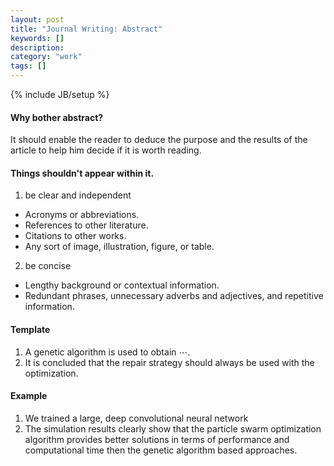 ```yaml
---
layout: post
title: "Journal Writing: Abstract"
keywords: []
description: 
category: "work"
tags: []
---
```

{% include JB/setup %}

#### Why bother abstract?
It should enable the reader to deduce the purpose and the results of the
article to help him decide if it is worth reading.


#### Things shouldn't appear within it.
1. be clear and independent
- Acronyms or abbreviations.
- References to other literature.
- Citations to other works.
- Any sort of image, illustration, figure, or table.

2. be concise
- Lengthy background or contextual information.
- Redundant phrases, unnecessary adverbs and adjectives, and repetitive information.

#### Template
1. A genetic algorithm is used to obtain $\cdots$.
2. It is concluded that the repair strategy should always be used with the optimization.





#### Example
1. We trained a large, deep convolutional neural network
2. The simulation results clearly show that the particle swarm optimization
   algorithm provides better solutions in terms of performance and computational
   time then the genetic algorithm based approaches.






